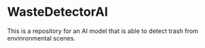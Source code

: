 # WasteDetectorAI
This is a repository for an AI model that is able to detect trash from envinronmental scenes.
